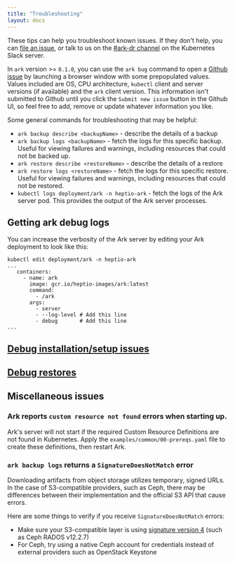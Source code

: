 ```yaml
---
title: "Troubleshooting"
layout: docs
---
```


These tips can help you troubleshoot known issues. If they don't help, you can [file an issue][4], or talk to us on the [#ark-dr channel][25] on the Kubernetes Slack server. 

In `ark` version >= `0.1.0`, you can use the `ark bug` command to open a [Github issue][4] by launching a browser window with some prepopulated values. Values included are OS, CPU architecture, `kubectl` client and server versions (if available) and the `ark` client version. This information isn't submitted to Github until you click the `Submit new issue` button in the Github UI, so feel free to add, remove or update whatever information you like.

Some general commands for troubleshooting that may be helpful:

* `ark backup describe <backupName>` - describe the details of a backup
* `ark backup logs <backupName>` - fetch the logs for this specific backup. Useful for viewing failures and warnings, including resources that could not be backed up.
* `ark restore describe <restoreName>` - describe the details of a restore
* `ark restore logs <restoreName>` - fetch the logs for this specific restore. Useful for viewing failures and warnings, including resources that could not be restored.
* `kubectl logs deployment/ark -n heptio-ark` - fetch the logs of the Ark server pod. This provides the output of the Ark server processes.

## Getting ark debug logs

You can increase the verbosity of the Ark server by editing your Ark deployment to look like this:


```
kubectl edit deployment/ark -n heptio-ark
...
   containers:
     - name: ark
       image: gcr.io/heptio-images/ark:latest
       command:
         - /ark
       args:
         - server
         - --log-level # Add this line
         - debug       # Add this line
...
```


## [Debug installation/setup issues][2]

## [Debug restores][1]

## Miscellaneous issues

### Ark reports `custom resource not found` errors when starting up.

Ark's server will not start if the required Custom Resource Definitions are not found in Kubernetes. Apply
the `examples/common/00-prereqs.yaml` file to create these definitions, then restart Ark.

### `ark backup logs` returns a `SignatureDoesNotMatch` error

Downloading artifacts from object storage utilizes temporary, signed URLs. In the case of S3-compatible
providers, such as Ceph, there may be differences between their implementation and the official S3
API that cause errors.

Here are some things to verify if you receive `SignatureDoesNotMatch` errors:

  * Make sure your S3-compatible layer is using [signature version 4][5] (such as Ceph RADOS v12.2.7)
  * For Ceph, try using a native Ceph account for credentials instead of external providers such as OpenStack Keystone


[1]: debugging-restores.md
[2]: debugging-install.md
[4]: https://github.com/heptio/ark/issues
[5]: https://docs.aws.amazon.com/AmazonS3/latest/API/sig-v4-authenticating-requests.html
[25]: https://kubernetes.slack.com/messages/ark-dr
